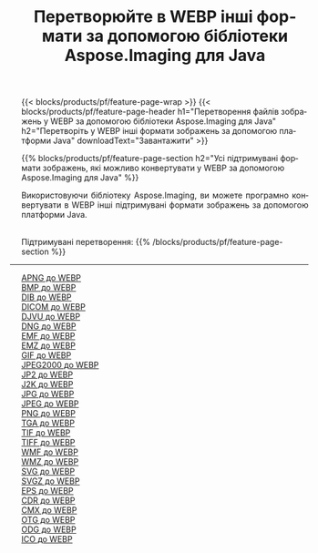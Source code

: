 ﻿---
title: Перетворюйте в WEBP інші формати за допомогою бібліотеки Aspose.Imaging для Java 
weight: 3920
url: /uk/java/conversion/to/webp 
lang: uk
langdirlevel: 2
locales: zh-hans,ja,it,ru,de,es,fr,nl,id,lt,pl,pt,vi,tr,ko,zh-hant,ar,hi,th,sv,cs,uk,he
description: За допомогою Aspose.Imaging ви можете конвертувати в WEBP інші формати за допомогою Java
---

{{< blocks/products/pf/feature-page-wrap >}}
{{< blocks/products/pf/feature-page-header h1="Перетворення файлів зображень у WEBP за допомогою бібліотеки Aspose.Imaging для Java" h2="Перетворіть у WEBP інші формати зображень за допомогою платформи Java" downloadText="Завантажити" >}}


{{% blocks/products/pf/feature-page-section  h2="Усі підтримувані формати зображень, якi можливо конвертувати у WEBP за допомогою Aspose.Imaging для Java" %}}
<p align=justify>Використовуючи бібліотеку Aspose.Imaging, ви можете програмно конвертувати в WEBP інші підтримувані формати зображень за допомогою платформи Java.</p>
<br/>
Підтримувані перетворення:
{{% /blocks/products/pf/feature-page-section %}}
<div class="container-fluid productfamilypage bg-gray">
    <div class="convertypes bg-gray agp-content section">
        <div class="container">
		<hr style="margin-left:-20px;"/>
		<div class="row other-converters">
		    <div class='col-md-2 other-converter remove-lp remove-rp'><a href="/imaging/uk/java/conversion/apng-to-webp" >APNG до WEBP</a></div>
<div class='col-md-2 other-converter remove-lp remove-rp'><a href="/imaging/uk/java/conversion/bmp-to-webp" >BMP до WEBP</a></div>
<div class='col-md-2 other-converter remove-lp remove-rp'><a href="/imaging/uk/java/conversion/dib-to-webp" >DIB до WEBP</a></div>
<div class='col-md-2 other-converter remove-lp remove-rp'><a href="/imaging/uk/java/conversion/dicom-to-webp" >DICOM до WEBP</a></div>
<div class='col-md-2 other-converter remove-lp remove-rp'><a href="/imaging/uk/java/conversion/djvu-to-webp" >DJVU до WEBP</a></div>
<div class='col-md-2 other-converter remove-lp remove-rp'><a href="/imaging/uk/java/conversion/dng-to-webp" >DNG до WEBP</a></div>
<div class='col-md-2 other-converter remove-lp remove-rp'><a href="/imaging/uk/java/conversion/emf-to-webp" >EMF до WEBP</a></div>
<div class='col-md-2 other-converter remove-lp remove-rp'><a href="/imaging/uk/java/conversion/emz-to-webp" >EMZ до WEBP</a></div>
<div class='col-md-2 other-converter remove-lp remove-rp'><a href="/imaging/uk/java/conversion/gif-to-webp" >GIF до WEBP</a></div>
<div class='col-md-2 other-converter remove-lp remove-rp'><a href="/imaging/uk/java/conversion/jpeg2000-to-webp" >JPEG2000 до WEBP</a></div>
<div class='col-md-2 other-converter remove-lp remove-rp'><a href="/imaging/uk/java/conversion/jp2-to-webp" >JP2 до WEBP</a></div>
<div class='col-md-2 other-converter remove-lp remove-rp'><a href="/imaging/uk/java/conversion/j2k-to-webp" >J2K до WEBP</a></div>
<div class='col-md-2 other-converter remove-lp remove-rp'><a href="/imaging/uk/java/conversion/jpg-to-webp" >JPG до WEBP</a></div>
<div class='col-md-2 other-converter remove-lp remove-rp'><a href="/imaging/uk/java/conversion/jpeg-to-webp" >JPEG до WEBP</a></div>
<div class='col-md-2 other-converter remove-lp remove-rp'><a href="/imaging/uk/java/conversion/png-to-webp" >PNG до WEBP</a></div>
<div class='col-md-2 other-converter remove-lp remove-rp'><a href="/imaging/uk/java/conversion/tga-to-webp" >TGA до WEBP</a></div>
<div class='col-md-2 other-converter remove-lp remove-rp'><a href="/imaging/uk/java/conversion/tif-to-webp" >TIF до WEBP</a></div>
<div class='col-md-2 other-converter remove-lp remove-rp'><a href="/imaging/uk/java/conversion/tiff-to-webp" >TIFF до WEBP</a></div>
<div class='col-md-2 other-converter remove-lp remove-rp'><a href="/imaging/uk/java/conversion/wmf-to-webp" >WMF до WEBP</a></div>
<div class='col-md-2 other-converter remove-lp remove-rp'><a href="/imaging/uk/java/conversion/wmz-to-webp" >WMZ до WEBP</a></div>
<div class='col-md-2 other-converter remove-lp remove-rp'><a href="/imaging/uk/java/conversion/svg-to-webp" >SVG до WEBP</a></div>
<div class='col-md-2 other-converter remove-lp remove-rp'><a href="/imaging/uk/java/conversion/svgz-to-webp" >SVGZ до WEBP</a></div>
<div class='col-md-2 other-converter remove-lp remove-rp'><a href="/imaging/uk/java/conversion/eps-to-webp" >EPS до WEBP</a></div>
<div class='col-md-2 other-converter remove-lp remove-rp'><a href="/imaging/uk/java/conversion/cdr-to-webp" >CDR до WEBP</a></div>
<div class='col-md-2 other-converter remove-lp remove-rp'><a href="/imaging/uk/java/conversion/cmx-to-webp" >CMX до WEBP</a></div>
<div class='col-md-2 other-converter remove-lp remove-rp'><a href="/imaging/uk/java/conversion/otg-to-webp" >OTG до WEBP</a></div>
<div class='col-md-2 other-converter remove-lp remove-rp'><a href="/imaging/uk/java/conversion/odg-to-webp" >ODG до WEBP</a></div>
<div class='col-md-2 other-converter remove-lp remove-rp'><a href="/imaging/uk/java/conversion/ico-to-webp" >ICO до WEBP</a></div>
                </div>
        </div>
    </div>
</div>
<br/>

